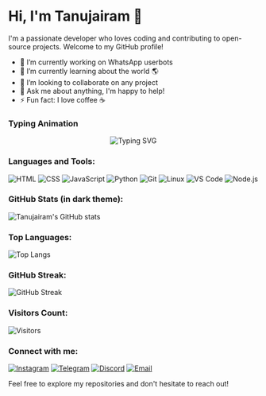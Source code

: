 # Hi, I'm Tanujairam 👋

I'm a passionate developer who loves coding and contributing to open-source projects. Welcome to my GitHub profile!

- 🔭 I’m currently working on WhatsApp userbots
- 🌱 I’m currently learning about the world 🌎
- 👯 I’m looking to collaborate on any project 
- 💬 Ask me about anything, I'm happy to help!
- ⚡ Fun fact: I love coffee ☕

### Typing Animation
<!-- Add a typing effect to make it more interactive -->
<p align="center">
  <img src="https://readme-typing-svg.demolab.com?font=Fira+Code&size=30&pause=1000&color=6200EE&width=600&lines=I+am+a+Passionate+Developer;I+love+Contributing+to+Open-Source;Currently+Learning+about+the+World" alt="Typing SVG" />
</p>

### Languages and Tools:
<!-- Add your favorite programming languages and tools here -->
![HTML](https://img.shields.io/badge/HTML-5F4E0E?style=flat&logo=html5&logoColor=white)
![CSS](https://img.shields.io/badge/CSS-1572B6?style=flat&logo=css3&logoColor=white)
![JavaScript](https://img.shields.io/badge/JavaScript-F7DF1E?style=flat&logo=javascript&logoColor=white)
![Python](https://img.shields.io/badge/Python-3776AB?style=flat&logo=python&logoColor=white)
![Git](https://img.shields.io/badge/Git-F05032?style=flat&logo=git&logoColor=white)
![Linux](https://img.shields.io/badge/Linux-000000?style=flat&logo=linux&logoColor=white)
![VS Code](https://img.shields.io/badge/VS_Code-007ACC?style=flat&logo=visualstudiocode&logoColor=white)
![Node.js](https://img.shields.io/badge/Node.js-339933?style=flat&logo=nodedotjs&logoColor=white)

### GitHub Stats (in dark theme):
<!-- Add your GitHub stats using https://github.com/anuraghazra/github-readme-stats -->
![Tanujairam's GitHub stats](https://github-readme-stats.vercel.app/api?username=TanujairamV&show_icons=true&theme=dark)

### Top Languages:
<!-- Show top languages used -->
![Top Langs](https://github-readme-stats.vercel.app/api/top-langs/?username=TanujairamV&layout=compact&theme=dark)

### GitHub Streak:
<!-- Show GitHub streak stats -->
![GitHub Streak](https://github-readme-streak-stats.herokuapp.com/?user=TanujairamV&theme=dark)

### Visitors Count:
<!-- Add the visitor badge in dark theme -->
![Visitors](https://profile-counter.glitch.me/Tanujairam123/count.svg)

### Connect with me:
<!-- Add your social media and contact links here -->
[![Instagram](https://img.shields.io/badge/Instagram-E4405F?style=flat&logo=instagram&logoColor=white)](https://www.instagram.com/your-handle)
[![Telegram](https://img.shields.io/badge/Telegram-0088CC?style=flat&logo=telegram&logoColor=white)](https://t.me/your-username)
[![Discord](https://img.shields.io/badge/Discord-7289DA?style=flat&logo=discord&logoColor=white)](https://discord.com/users/your-user-id)
[![Email](https://img.shields.io/badge/Email-6200EE?style=flat&logo=gmail&logoColor=white)](mailto:tanujairam.v@gmail.com)

Feel free to explore my repositories and don't hesitate to reach out!
